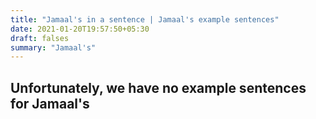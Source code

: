 ```yaml
---
title: "Jamaal's in a sentence | Jamaal's example sentences"
date: 2021-01-20T19:57:50+05:30
draft: falses
summary: "Jamaal's"
---
```

## Unfortunately, we have no example sentences for Jamaal's                 
